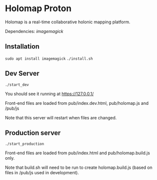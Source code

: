 # Holomap Proton

Holomap is a real-time collaborative holonic mapping platform.

Dependencies: *imagemagick*

## Installation
`sudo apt install imagemagick`
`./install.sh`

## Dev Server
`./start_dev`

You should see it running at <https://127.0.0.1/>

Front-end files are loaded from pub/index.dev.html, pub/holomap.js and /pub/js 

Note that this server will restart when files are changed.

## Production server
`./start_production`

Front-end files are loaded from pub/index.html and pub/holomap.build.js only.

Note that build.sh will need to be run to create holomap.build.js (based on files in /pub/js used in development).
